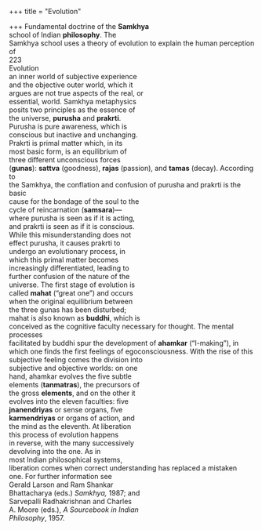 +++
title = "Evolution"

+++
Fundamental doctrine of the **Samkhya**  
school of Indian **philosophy**. The  
Samkhya school uses a theory of evolution to explain the human perception of  
223  
Evolution  
an inner world of subjective experience  
and the objective outer world, which it  
argues are not true aspects of the real, or  
essential, world. Samkhya metaphysics  
posits two principles as the essence of  
the universe, **purusha** and **prakrti**.  
Purusha is pure awareness, which is  
conscious but inactive and unchanging.  
Prakrti is primal matter which, in its  
most basic form, is an equilibrium of  
three different unconscious forces  
(**gunas**): **sattva** (goodness), **rajas** (passion), and **tamas** (decay). According to  
the Samkhya, the conflation and confusion of purusha and prakrti is the basic  
cause for the bondage of the soul to the  
cycle of reincarnation (**samsara**)—  
where purusha is seen as if it is acting,  
and prakrti is seen as if it is conscious.  
While this misunderstanding does not  
effect purusha, it causes prakrti to  
undergo an evolutionary process, in  
which this primal matter becomes  
increasingly differentiated, leading to  
further confusion of the nature of the  
universe. The first stage of evolution is  
called **mahat** (“great one”) and occurs  
when the original equilibrium between  
the three gunas has been disturbed;  
mahat is also known as **buddhi**, which is  
conceived as the cognitive faculty necessary for thought. The mental processes  
facilitated by buddhi spur the development of **ahamkar** (“I-making”), in  
which one finds the first feelings of egoconsciousness. With the rise of this subjective feeling comes the division into  
subjective and objective worlds: on one  
hand, ahamkar evolves the five subtle  
elements (**tanmatras**), the precursors of  
the gross **elements**, and on the other it  
evolves into the eleven faculties: five  
**jnanendriyas** or sense organs, five  
**karmendriyas** or organs of action, and  
the mind as the eleventh. At liberation  
this process of evolution happens  
in reverse, with the many successively  
devolving into the one. As in  
most Indian philosophical systems,  
liberation comes when correct understanding has replaced a mistaken  
one. For further information see  
Gerald Larson and Ram Shankar  
Bhattacharya (eds.) *Samkhya,* 1987; and  
Sarvepalli Radhakrishnan and Charles  
A. Moore (eds.), *A Sourcebook in Indian*  
*Philosophy*, 1957.